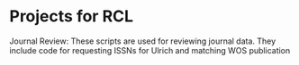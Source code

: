 # Projects for RCL

Journal Review: 
These scripts are used for reviewing journal data. They include code for requesting ISSNs for Ulrich and matching WOS publication
